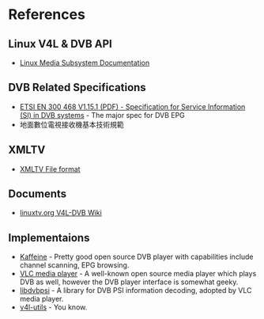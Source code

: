 # References

## Linux V4L & DVB API

* [Linux Media Subsystem Documentation](https://www.kernel.org/doc/html/latest/media/index.html)

## DVB Related Specifications

* [ETSI EN 300 468 V1.15.1 (PDF) - Specification for Service Information (SI) in DVB systems](https://www.etsi.org/deliver/etsi_en/300400_300499/300468/01.15.01_60/en_300468v011501p.pdf) - The major spec for DVB EPG
* 地面數位電視接收機基本技術規範

## XMLTV

* [XMLTV File format](http://wiki.xmltv.org/index.php/XMLTVFormat)

## Documents

* [linuxtv.org V4L-DVB Wiki](https://www.linuxtv.org/wiki/index.php/Main_Page)

## Implementaions

* [Kaffeine](https://kde.org/applications/multimedia/org.kde.kaffeine) - Pretty good open source DVB player with capabilities include channel scanning, EPG browsing.
* [VLC media player](https://www.videolan.org/vlc/) - A well-known open source media player which plays DVB as well, however the DVB player interface is somewhat geeky.
* [libdvbpsi](https://www.videolan.org/developers/libdvbpsi.html) - A library for DVB PSI information decoding, adopted by VLC media player.
* [v4l-utils](https://git.linuxtv.org/v4l-utils.git) - You know.